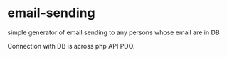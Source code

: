 # email-sending
simple generator of email sending to any persons whose email are in DB

Connection with DB is across php API PDO.

